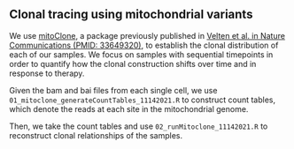 ## Clonal tracing using mitochondrial variants

We use [mitoClone](https://github.com/veltenlab/mitoClone), a package previously published in [Velten et al. in Nature Communications (PMID: 33649320)](https://pubmed.ncbi.nlm.nih.gov/33649320/), to establish the clonal distribution of each of our samples. We focus on samples with sequential timepoints in order to quantify how the clonal construction shifts over time and in response to therapy. 

Given the bam and bai files from each single cell, we use `01_mitoclone_generateCountTables_11142021.R` to construct count tables, which denote the reads at each site in the mitochondrial genome. 

Then, we take the count tables and use `02_runMitoclone_11142021.R` to reconstruct clonal relationships of the samples. 
